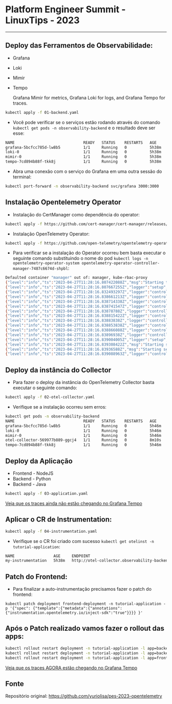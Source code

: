 # Platform Engineer Summit - LinuxTips - 2023
---
## Deploy das Ferramentos de Observabilidade:
 - Grafana
 - Loki
 - Mimir
 - Tempo
 
    Grafana Mimir for metrics, Grafana Loki for logs, and Grafana Tempo for traces.

```bash
kubectl apply -f 01-backend.yaml
````
- Você pode verificar se o serviços estão rodando através do comando `kubectl get pods -n observability-backend` e o resultado deve ser esse: 
````bash
NAME                              READY   STATUS    RESTARTS   AGE
grafana-5bcfcc785d-lw8b5          1/1     Running   0          5h38m
loki-0                            1/1     Running   0          5h38m
mimir-0                           1/1     Running   0          5h38m
tempo-7cd894b88f-tkk8j            1/1     Running   0          5h38m
````
- Abra uma conexão com o serviço do Grafana em uma outra sessão do terminal: 

````bash
kubectl port-forward -n observability-backend svc/grafana 3000:3000
`````
## Instalação Opentelemetry Operator

- Instalação do CertManager como dependência do operator: 

````bash
kubectl apply -f https://github.com/cert-manager/cert-manager/releases/download/v1.11.0/cert-manager.yaml
`````

- Instalação  OpenTelemetry Operator:
````bash
kubectl apply -f https://github.com/open-telemetry/opentelemetry-operator/releases/download/v0.74.0/opentelemetry-operator.yaml
````
 - Para verificar se a instalação do Operator ocorreu bem basta executar o seguinte comando substituindo o nome do pod `kubectl logs -n opentelemetry-operator-system opentelemetry-operator-controller-manager-7487c6674d-shpbl`: 

 ````bash
Defaulted container "manager" out of: manager, kube-rbac-proxy
{"level":"info","ts":"2023-04-27T11:28:16.807422088Z","msg":"Starting the OpenTelemetry Operator","opentelemetry-operator":"0.74.0","opentelemetry-collector":"ghcr.io/open-telemetry/opentelemetry-collector-releases/opentelemetry-collector:0.74.0","opentelemetry-targetallocator":"ghcr.io/open-telemetry/opentelemetry-operator/target-allocator:0.74.0","operator-opamp-bridge":"ghcr.io/open-telemetry/opentelemetry-operator/operator-opamp-bridge:0.74.0","auto-instrumentation-java":"ghcr.io/open-telemetry/opentelemetry-operator/autoinstrumentation-java:1.23.0","auto-instrumentation-nodejs":"ghcr.io/open-telemetry/opentelemetry-operator/autoinstrumentation-nodejs:0.34.0","auto-instrumentation-python":"ghcr.io/open-telemetry/opentelemetry-operator/autoinstrumentation-python:0.36b0","auto-instrumentation-dotnet":"ghcr.io/open-telemetry/opentelemetry-operator/autoinstrumentation-dotnet:0.6.0","build-date":"2023-03-29T11:22:05Z","go-version":"go1.20.2","go-arch":"arm64","go-os":"linux","labels-filter":[]}
{"level":"info","ts":"2023-04-27T11:28:16.807667255Z","logger":"setup","msg":"the env var WATCH_NAMESPACE isn't set, watching all namespaces"}
{"level":"info","ts":"2023-04-27T11:28:16.832493297Z","logger":"controller-runtime.metrics","msg":"Metrics server is starting to listen","addr":"127.0.0.1:8080"}
{"level":"info","ts":"2023-04-27T11:28:16.838661213Z","logger":"controller-runtime.builder","msg":"Registering a mutating webhook","GVK":"opentelemetry.io/v1alpha1, Kind=OpenTelemetryCollector","path":"/mutate-opentelemetry-io-v1alpha1-opentelemetrycollector"}
{"level":"info","ts":"2023-04-27T11:28:16.838714338Z","logger":"controller-runtime.webhook","msg":"Registering webhook","path":"/mutate-opentelemetry-io-v1alpha1-opentelemetrycollector"}
{"level":"info","ts":"2023-04-27T11:28:16.838741547Z","logger":"controller-runtime.builder","msg":"Registering a validating webhook","GVK":"opentelemetry.io/v1alpha1, Kind=OpenTelemetryCollector","path":"/validate-opentelemetry-io-v1alpha1-opentelemetrycollector"}
{"level":"info","ts":"2023-04-27T11:28:16.83878788Z","logger":"controller-runtime.webhook","msg":"Registering webhook","path":"/validate-opentelemetry-io-v1alpha1-opentelemetrycollector"}
{"level":"info","ts":"2023-04-27T11:28:16.838815422Z","logger":"controller-runtime.builder","msg":"Registering a mutating webhook","GVK":"opentelemetry.io/v1alpha1, Kind=Instrumentation","path":"/mutate-opentelemetry-io-v1alpha1-instrumentation"}
{"level":"info","ts":"2023-04-27T11:28:16.83883838Z","logger":"controller-runtime.webhook","msg":"Registering webhook","path":"/mutate-opentelemetry-io-v1alpha1-instrumentation"}
{"level":"info","ts":"2023-04-27T11:28:16.838853838Z","logger":"controller-runtime.builder","msg":"Registering a validating webhook","GVK":"opentelemetry.io/v1alpha1, Kind=Instrumentation","path":"/validate-opentelemetry-io-v1alpha1-instrumentation"}
{"level":"info","ts":"2023-04-27T11:28:16.838866088Z","logger":"controller-runtime.webhook","msg":"Registering webhook","path":"/validate-opentelemetry-io-v1alpha1-instrumentation"}
{"level":"info","ts":"2023-04-27T11:28:16.83896938Z","logger":"controller-runtime.webhook","msg":"Registering webhook","path":"/mutate-v1-pod"}
{"level":"info","ts":"2023-04-27T11:28:16.839004005Z","logger":"setup","msg":"starting manager"}
{"level":"info","ts":"2023-04-27T11:28:16.839308422Z","msg":"Starting server","path":"/metrics","kind":"metrics","addr":"127.0.0.1:8080"}
{"level":"info","ts":"2023-04-27T11:28:16.83936588Z","msg":"Starting server","kind":"health probe","addr":"[::]:8081"}
{"level":"info","ts":"2023-04-27T11:28:16.839088963Z","logger":"controller-runtime.webhook.webhooks","msg":"Starting webhook server"}
 ````


## Deploy da instância do Collector
- Para fazer o deploy da instância do OpenTelemetry Collector basta executar o seguinte comando: 

````bash
kubectl apply -f 02-otel-collector.yaml
````

- Verifique se a instalação ocorreu sem erros:
````bash
kubectl get pods -n observability-backend
NAME                              READY   STATUS    RESTARTS   AGE
grafana-5bcfcc785d-lw8b5          1/1     Running   0          5h46m
loki-0                            1/1     Running   0          5h46m
mimir-0                           1/1     Running   0          5h46m
otel-collector-569977b889-ggcj4   1/1     Running   0          8m10s
tempo-7cd894b88f-tkk8j            1/1     Running   0          5h46m
````

## Deploy da Aplicação 
  - Frontend - NodeJS
  - Backend - Python
  - Backend - Java

````bash
kubectl apply -f 03-application.yaml
````

[Veja que os traces ainda não estão chegando no Grafana Tempo](http://localhost:3000/grafana/explore?orgId=1&left=%7B%22datasource%22:%22tempo%22,%22queries%22:%5B%7B%22refId%22:%22A%22,%22datasource%22:%7B%22type%22:%22tempo%22,%22uid%22:%22tempo%22%7D,%22queryType%22:%22nativeSearch%22,%22serviceName%22:%22backend2-deployment%22%7D,%7B%22refId%22:%22B%22,%22datasource%22:%7B%22type%22:%22tempo%22,%22uid%22:%22tempo%22%7D,%22queryType%22:%22traceId%22%7D%5D,%22range%22:%7B%22from%22:%22now-1h%22,%22to%22:%22now%22%7D%7D
)

## Aplicar o CR de Instrumentation:
````bash
kubectl apply -f 04-instrumentation.yaml
````

- Verifique se o CR foi criado com sucesso `kubectl get otelinst -n tutorial-application`:
````bash
NAME                 AGE     ENDPOINT                                                             SAMPLER                    SAMPLER ARG
my-instrumentation   5h38m   http://otel-collector.observability-backend.svc.cluster.local:4317   parentbased_traceidratio   1
````

## Patch do Frontend:
- Para finalizar a auto-instrumentação precisamos fazer o patch do frontend:
````batch
kubectl patch deployment frontend-deployment -n tutorial-application -p '{"spec": {"template":{"metadata":{"annotations":{"instrumentation.opentelemetry.io/inject-sdk":"true"}}}} }'
````

## Após o Patch realizado vamos fazer o rollout das apps: 
````bash
kubectl rollout restart deployment -n tutorial-application -l app=backend1
kubectl rollout restart deployment -n tutorial-application -l app=backend2
kubectl rollout restart deployment -n tutorial-application -l app=frontend

````

[Veja que os traces AGORA estão chegando no Grafana Tempo](http://localhost:3000/grafana/explore?orgId=1&left=%7B%22datasource%22:%22tempo%22,%22queries%22:%5B%7B%22refId%22:%22A%22,%22datasource%22:%7B%22type%22:%22tempo%22,%22uid%22:%22tempo%22%7D,%22queryType%22:%22nativeSearch%22,%22serviceName%22:%22backend2-deployment%22%7D,%7B%22refId%22:%22B%22,%22datasource%22:%7B%22type%22:%22tempo%22,%22uid%22:%22tempo%22%7D,%22queryType%22:%22traceId%22%7D%5D,%22range%22:%7B%22from%22:%22now-1h%22,%22to%22:%22now%22%7D%7D
)



## Fonte

Repositório original:
<https://github.com/yuriolisa/pes-2023-opentelemetry>